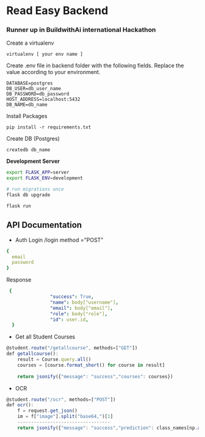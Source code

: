# Read Easy Backend 
### Runner up in BuildwithAi international Hackathon


Create a virtualenv
```
virtualenv [ your env name ]
```
Create .env file in backend folder with the following fields. Replace the value according to your environment.

```env
DATABASE=postgres
DB_USER=db_user_name
DB_PASSWORD=db_password
HOST_ADDRESS=localhost:5432
DB_NAME=db_name
```
Install Packages
```
pip install -r requirements.txt
```
Create DB (Postgres)
```
createdb db_name
```
**Development Server**
```bash
export FLASK_APP=server
export FLASK_ENV=development

# run migrations once
flask db upgrade

flask run
```

## API Documentation

* Auth Login /login method ="POST"
```yaml
{
  email
  password
}
```
Response

```yaml
 {
                "success": True,
                "name": body["username"],
                "email": body["email"],
                "role": body["role"],
                "id": user.id,
  }
```

* Get all Student Courses

```javascript
@student.route("/getallcourse", methods=["GET"])
def getallcourse():
    result = Course.query.all()
    courses = [course.format_short() for course in result]
    
    return jsonify({"message": "success","courses": courses})
```

* OCR

```javascript
@student.route("/ocr", methods=["POST"])
def ocr():
    f = request.get_json()
    im = f["image"].split("base64,")[1]
    ----------------------------------
    return jsonify({"message": "success","prediction": class_names[np.argmax(score)]})
```

            

